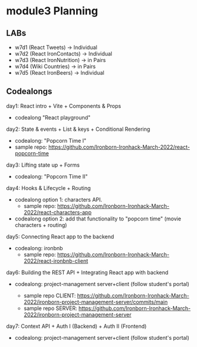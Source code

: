 
# module3 Planning


## LABs

- w7d1 (React Tweets)         → Individual
- w7d2 (React IronContacts)   → Individual
- w7d3 (React IronNutrition)  → in Pairs
- w7d4 (Wiki Countries)       → in Pairs
- w7d5 (React IronBeers)      → Individual



## Codealongs

day1: React intro + Vite + Components & Props
- codealong "React playground"


day2: State & events + List & keys + Conditional Rendering
- codealong: "Popcorn Time I"
- sample repo: https://github.com/Ironborn-Ironhack-March-2022/react-popcorn-time


day3: Lifting state up + Forms
- codealong: "Popcorn Time II"



day4: Hooks & Lifecycle + Routing
- codealong option 1: characters API.
  - sample repo: https://github.com/Ironborn-Ironhack-March-2022/react-characters-app
- codealong option 2: add that functionality to "popcorn time" (movie characters + routing)



day5: Connecting React app to the backend
- codealong: ironbnb 
  - sample repo: https://github.com/Ironborn-Ironhack-March-2022/react-ironbnb-client



day6: Building the REST API + Integrating React app with backend
- codealong: project-management server+client (follow student's portal)
  - sample repo CLIENT: https://github.com/Ironborn-Ironhack-March-2022/ironborn-project-management-server/commits/main
  - sample repo SERVER: https://github.com/Ironborn-Ironhack-March-2022/ironborn-project-management-server

  <!-- 
    @Luis: 
    
    initialize with ironlauncher --auth --json  !!!!!
    (so that we can speed up backend auth lecture)

  -->

day7: Context API + Auth I (Backend) + Auth II (Frontend)
- codealong: project-management server+client (follow student's portal)


